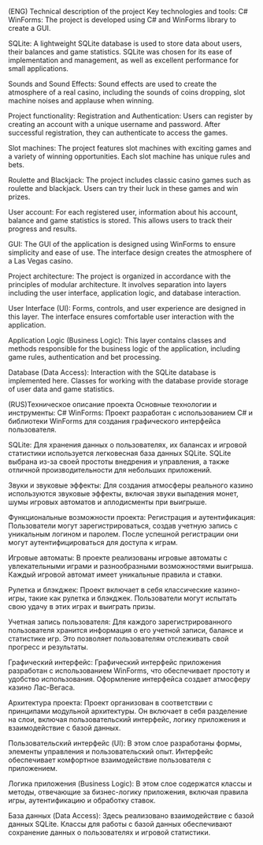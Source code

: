 (ENG) Technical description of the project
Key technologies and tools:
C# WinForms: The project is developed using C# and WinForms library to create a GUI.

SQLite: A lightweight SQLite database is used to store data about users, their balances and game statistics. SQLite was chosen for its ease of implementation and management, as well as excellent performance for small applications.

Sounds and Sound Effects: Sound effects are used to create the atmosphere of a real casino, including the sounds of coins dropping, slot machine noises and applause when winning.

Project functionality:
Registration and Authentication: Users can register by creating an account with a unique username and password. After successful registration, they can authenticate to access the games.

Slot machines: The project features slot machines with exciting games and a variety of winning opportunities. Each slot machine has unique rules and bets.

Roulette and Blackjack: The project includes classic casino games such as roulette and blackjack. Users can try their luck in these games and win prizes.

User account: For each registered user, information about his account, balance and game statistics is stored. This allows users to track their progress and results.

GUI: The GUI of the application is designed using WinForms to ensure simplicity and ease of use. The interface design creates the atmosphere of a Las Vegas casino.

Project architecture:
The project is organized in accordance with the principles of modular architecture. It involves separation into layers including the user interface, application logic, and database interaction.

User Interface (UI): Forms, controls, and user experience are designed in this layer. The interface ensures comfortable user interaction with the application.

Application Logic (Business Logic): This layer contains classes and methods responsible for the business logic of the application, including game rules, authentication and bet processing.

Database (Data Access): Interaction with the SQLite database is implemented here. Classes for working with the database provide storage of user data and game statistics.

(RUS)Техническое описание проекта
Основные технологии и инструменты:
C# WinForms: Проект разработан с использованием C# и библиотеки WinForms для создания графического интерфейса пользователя.

SQLite: Для хранения данных о пользователях, их балансах и игровой статистики используется легковесная база данных SQLite. SQLite выбрана из-за своей простоты внедрения и управления, а также отличной производительности для небольших приложений.

Звуки и звуковые эффекты: Для создания атмосферы реального казино используются звуковые эффекты, включая звуки выпадения монет, шумы игровых автоматов и аплодисменты при выигрыше.

Функциональные возможности проекта:
Регистрация и аутентификация: Пользователи могут зарегистрироваться, создав учетную запись с уникальным логином и паролем. После успешной регистрации они могут аутентифицироваться для доступа к играм.

Игровые автоматы: В проекте реализованы игровые автоматы с увлекательными играми и разнообразными возможностями выигрыша. Каждый игровой автомат имеет уникальные правила и ставки.

Рулетка и блэкджек: Проект включает в себя классические казино-игры, такие как рулетка и блэкджек. Пользователи могут испытать свою удачу в этих играх и выиграть призы.

Учетная запись пользователя: Для каждого зарегистрированного пользователя хранится информация о его учетной записи, балансе и статистике игр. Это позволяет пользователям отслеживать свой прогресс и результаты.

Графический интерфейс: Графический интерфейс приложения разработан с использованием WinForms, что обеспечивает простоту и удобство использования. Оформление интерфейса создает атмосферу казино Лас-Вегаса.

Архитектура проекта:
Проект организован в соответствии с принципами модульной архитектуры. Он включает в себя разделение на слои, включая пользовательский интерфейс, логику приложения и взаимодействие с базой данных.

Пользовательский интерфейс (UI): В этом слое разработаны формы, элементы управления и пользовательский опыт. Интерфейс обеспечивает комфортное взаимодействие пользователя с приложением.

Логика приложения (Business Logic): В этом слое содержатся классы и методы, отвечающие за бизнес-логику приложения, включая правила игры, аутентификацию и обработку ставок.

База данных (Data Access): Здесь реализовано взаимодействие с базой данных SQLite. Классы для работы с базой данных обеспечивают сохранение данных о пользователях и игровой статистики.
